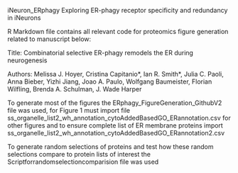 iNeuron_ERphagy
Exploring ER-phagy receptor specificity and redundancy in iNeurons

R Markdown file contains all relevant code for proteomics figure generation related to manuscript below:

Title: Combinatorial selective ER-phagy remodels the ER during neurogenesis

Authors: Melissa J. Hoyer, Cristina Capitanio*, Ian R. Smith*, Julia C. Paoli, Anna Bieber, Yizhi Jiang, Joao A. Paulo, Wolfgang Baumeister, Florian Wilfling, Brenda A. Schulman, J. Wade Harper

To generate most of the figures the ERphagy_FigureGeneration_GithubV2 file was used, for Figure 1 must import file ss_organelle_list2_wh_annotation_cytoAddedBasedGO_ERannotation.csv for other figures and to ensure complete list of ER membrane proteins import ss_organelle_list2_wh_annotation_cytoAddedBasedGO_ERannotation2.csv

To generate random selections of proteins and test how these random selections compare to protein lists of interest the Scriptforrandomselectioncomparision file was used 
